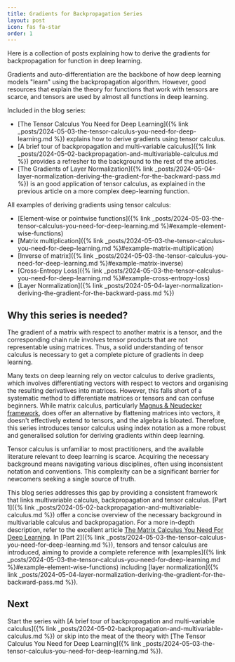 ```yaml
---
title: Gradients for Backpropagation Series
layout: post
icon: fas fa-star
order: 1
---
```


Here is a collection of posts explaining how to derive the gradients for backpropagation for function in deep learning.

Gradients and auto-differentiation are the backbone of how deep learning models "learn" using the backpropagation algorithm. However, good resources that explain the theory for functions that work with tensors are scarce, and tensors are used by almost all functions in deep learning.

Included in the blog series:

* [The Tensor Calculus You Need for Deep Learning]({% link _posts/2024-05-03-the-tensor-calculus-you-need-for-deep-learning.md %}) explains how to derive gradients using tensor calculus.
* [A brief tour of backpropagation and multi-variable calculus]({% link _posts/2024-05-02-backpropagation-and-multivariable-calculus.md %}) provides a refresher to the background to the rest of the articles.
* [The Gradients of Layer Normalization]({% link _posts/2024-05-04-layer-normalization-deriving-the-gradient-for-the-backward-pass.md %}) is an good application of tensor calculus, as explained in the previous article on a more complex deep-learning function.

All examples of deriving gradients using tensor calculus:

* [Element-wise or pointwise functions]({% link _posts/2024-05-03-the-tensor-calculus-you-need-for-deep-learning.md %}#example-element-wise-functions)
* [Matrix multiplication]({% link _posts/2024-05-03-the-tensor-calculus-you-need-for-deep-learning.md %}#example-matrix-multiplication)
* [Inverse of matrix]({% link _posts/2024-05-03-the-tensor-calculus-you-need-for-deep-learning.md %}#example-matrix-inverse)
* [Cross-Entropy Loss]({% link _posts/2024-05-03-the-tensor-calculus-you-need-for-deep-learning.md %}#example-cross-entropy-loss)
* [Layer Normalization]({% link _posts/2024-05-04-layer-normalization-deriving-the-gradient-for-the-backward-pass.md %})

## Why this series is needed?

The gradient of a matrix with respect to another matrix is a tensor, and the corresponding chain rule involves tensor products that are not representable using matrices. Thus, a solid understanding of tensor calculus is necessary to get a complete picture of gradients in deep learning.

Many texts on deep learning rely on vector calculus to derive gradients, which involves differentiating vectors with respect to vectors and organising the resulting derivatives into matrices. However, this falls short of a systematic method to differentiate matrices or tensors and can confuse beginners. While matrix calculus, particularly [Magnus & Neudecker framework](https://www.google.com/search?client=firefox-b-d&q=Matrix+Differential+Calculus+with+Applications+in+Statistics+and+Econometrics+Book+by+Heinz+Neudecker+and+Jan+R.+Magnus), does offer an alternative by flattening matrices into vectors, it doesn't effectively extend to tensors, and the algebra is bloated. Therefore, this series introduces tensor calculus using index notation as a more robust and generalised solution for deriving gradients within deep learning.

Tensor calculus is unfamiliar to most practitioners, and the available literature relevant to deep learning is scarce. Acquiring the necessary background means navigating various disciplines, often using inconsistent notation and conventions. This complexity can be a significant barrier for newcomers seeking a single source of truth.

This blog series addresses this gap by providing a consistent framework that links multivariable calculus, backpropagation and tensor calculus. [Part 1]({% link _posts/2024-05-02-backpropagation-and-multivariable-calculus.md %}) offer a concise overview of the necessary background in multivariable calculus and backpropagation. For a more in-depth description, refer to the excellent article [The Matrix Calculus You Need For Deep Learning](https://explained.ai/matrix-calculus/). In [Part 2]({% link _posts/2024-05-03-the-tensor-calculus-you-need-for-deep-learning.md %}), tensors and tensor calculus are introduced, aiming to provide a complete reference with [examples]({% link _posts/2024-05-03-the-tensor-calculus-you-need-for-deep-learning.md %}#example-element-wise-functions) including [layer normalization]({% link _posts/2024-05-04-layer-normalization-deriving-the-gradient-for-the-backward-pass.md %}).

## Next

Start the series with [A brief tour of backpropagation and multi-variable calculus]({% link _posts/2024-05-02-backpropagation-and-multivariable-calculus.md %}) or skip into the meat of the theory with [The Tensor Calculus You Need for Deep Learning]({% link _posts/2024-05-03-the-tensor-calculus-you-need-for-deep-learning.md %}).
